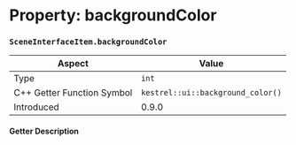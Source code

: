 
# Property: backgroundColor
### `SceneInterfaceItem.backgroundColor`

| Aspect | Value |
| --- | --- |
| Type | `int` |
| C++ Getter Function Symbol | `kestrel::ui::background_color()` |
| Introduced | 0.9.0 |

#### Getter Description

